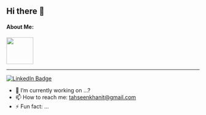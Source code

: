 ## Hi there 👋

#### About Me:

<div id="header" align="start">
  <img src="https://media.giphy.com/media/M9gbBd9nbDrOTu1Mqx/giphy.gif" width="70"/>
</div>

---

<div id="badges">
  <a target="_blank" href="https://www.linkedin.com/in/tahseen-ahamad-486862192/">
    <img src="https://img.shields.io/badge/LinkedIn-blue?style=for-the-badge&logo=linkedin&logoColor=white" alt="LinkedIn Badge"/>
  </a>
</div>


- 🔭 I’m currently working on ...?
- 📫 How to reach me: tahseenkhanit@gmail.com
- ⚡ Fun fact: ...
